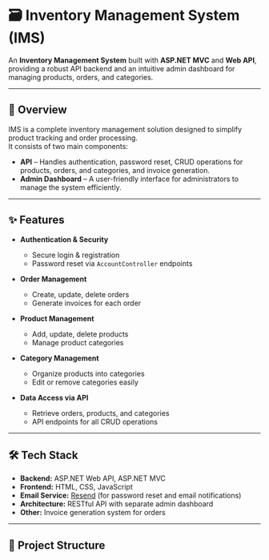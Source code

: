 # 🗃️ Inventory Management System (IMS)

An **Inventory Management System** built with **ASP.NET MVC** and **Web API**, providing a robust API backend and an intuitive admin dashboard for managing products, orders, and categories.

---

## 🚀 Overview

IMS is a complete inventory management solution designed to simplify product tracking and order processing.  
It consists of two main components:

- **API** – Handles authentication, password reset, CRUD operations for products, orders, and categories, and invoice generation.
- **Admin Dashboard** – A user-friendly interface for administrators to manage the system efficiently.

---

## ✨ Features

- **Authentication & Security**
  - Secure login & registration
  - Password reset via `AccountController` endpoints

- **Order Management**
  - Create, update, delete orders
  - Generate invoices for each order

- **Product Management**
  - Add, update, delete products
  - Manage product categories

- **Category Management**
  - Organize products into categories
  - Edit or remove categories easily

- **Data Access via API**
  - Retrieve orders, products, and categories
  - API endpoints for all CRUD operations

---

## 🛠️ Tech Stack

- **Backend:** ASP.NET Web API, ASP.NET MVC
- **Frontend:** HTML, CSS, JavaScript
- **Email Service:** [Resend](https://resend.com) (for password reset and email notifications)
- **Architecture:** RESTful API with separate admin dashboard
- **Other:** Invoice generation system for orders

---

## 📂 Project Structure

